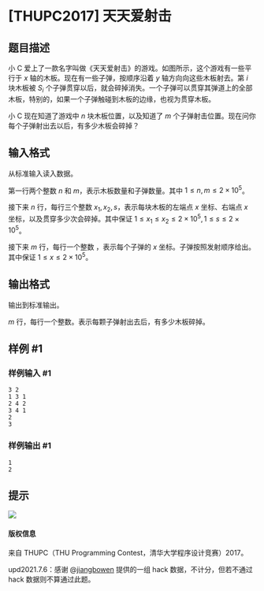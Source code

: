 # [THUPC2017] 天天爱射击

## 题目描述

小 C 爱上了一款名字叫做《天天爱射击》的游戏。如图所示，这个游戏有一些平行于 $x$ 轴的木板。现在有一些子弹，按顺序沿着 $y$ 轴方向向这些木板射去。第 $i$ 块木板被 $S_i$ 个子弹贯穿以后，就会碎掉消失。一个子弹可以贯穿其弹道上的全部木板，特别的，如果一个子弹触碰到木板的边缘，也视为贯穿木板。

小 C 现在知道了游戏中 $n$ 块木板位置，以及知道了 $m$ 个子弹射击位置。现在问你每个子弹射出去以后，有多少木板会碎掉？

## 输入格式

从标准输入读入数据。

第一行两个整数 $n$ 和 $m$，表示木板数量和子弹数量。其中 $1\le n,m\le 2\times 10^5$。

接下来 $n$ 行，每行三个整数 $x_1,x_2,s$，表示每块木板的左端点 $x$ 坐标、右端点 $x$ 坐标，以及贯穿多少次会碎掉。其中保证 $1\le x_1\le x_2\le2\times 10^5,1\le s\le 2\times 10^5$。

接下来 $m$ 行，每行一个整数 ，表示每个子弹的 $x$ 坐标。子弹按照发射顺序给出。其中保证 $1\le x\le2\times 10^5$。

## 输出格式

输出到标准输出。

$m$ 行，每行一个整数。表示每颗子弹射出去后，有多少木板碎掉。

## 样例 #1

### 样例输入 #1
```
3 2
1 3 1
2 4 2
3 4 1
2
3
```

### 样例输出 #1

```
1
2
```

## 提示

![](https://cdn.luogu.com.cn/upload/image_hosting/ocqlbnl3.png)
#### 版权信息
来自 THUPC（THU Programming Contest，清华大学程序设计竞赛）2017。

$\text{upd}2021.7.6$：感谢 @[jiangbowen](https://www.luogu.com.cn/user/366807) 提供的一组 hack 数据，不计分，但若不通过 hack 数据则不算通过此题。
